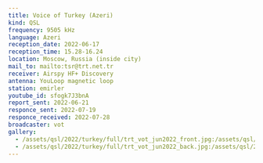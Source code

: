 ```yaml
---
title: Voice of Turkey (Azeri)
kind: QSL
frequency: 9505 kHz
language: Azeri
reception_date: 2022-06-17
reception_time: 15.28-16.24
location: Moscow, Russia (inside city)
mail_to: mailto:tsr@trt.net.tr
receiver: Airspy HF+ Discovery
antenna: YouLoop magnetic loop
station: emirler
youtube_id: sfogk7J3bnA
report_sent: 2022-06-21
responce_sent: 2022-07-19
responce_received: 2022-07-28
broadcaster: vot
gallery:
  - /assets/qsl/2022/turkey/full/trt_vot_jun2022_front.jpg:/assets/qsl/2022/turkey/small/trt_vot_jun2022_front.jpg
  - /assets/qsl/2022/turkey/full/trt_vot_jun2022_back.jpg:/assets/qsl/2022/turkey/small/trt_vot_jun2022_back.jpg
---
```

